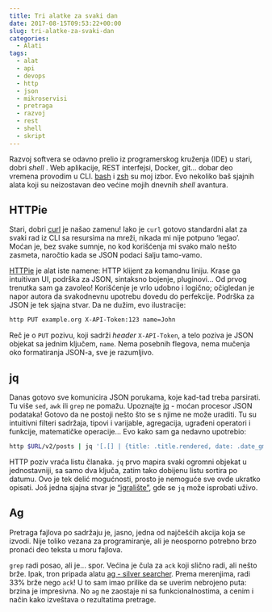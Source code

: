```yaml
---
title: Tri alatke za svaki dan
date: 2017-08-15T09:53:22+00:00
slug: tri-alatke-za-svaki-dan
categories:
  - Alati
tags:
  - alat
  - api
  - devops
  - http
  - json
  - mikroservisi
  - pretraga
  - razvoj
  - rest
  - shell
  - skript
---
```

Razvoj softvera se odavno prelio iz programerskog kruženja (IDE) u stari, dobri _shell_ . Web aplikacije, REST interfejsi, Docker, git... dobar deo vremena provodim u CLI. [bash](https://www.gnu.org/software/bash/) i [zsh](http://www.zsh.org/) su moj izbor. Evo nekoliko baš sjajnih alata koji su neizostavan deo većine mojih dnevnih _shell_ avantura.

## HTTPie

Stari, dobri [curl](https://curl.haxx.se/) je našao zamenu! Iako je `curl` gotovo standardni alat za svaki rad iz CLI sa resursima na mreži, nikada mi nije potpuno ‘legao’. Moćan je, bez svake sumnje, no kod korišćenja mi svako malo nešto zasmeta, naročtio kada se JSON podaci šalju tamo-vamo.

[HTTPie](https://httpie.org/) je alat iste namene: HTTP klijent za komandnu liniju. Krase ga intuitivan UI, podrška za JSON, sintaksno bojenje, pluginovi... Od prvog trenutka sam ga zavoleo! Korišćenje je vrlo udobno i logično; očigledan je napor autora da svakodnevnu upotrebu dovedu do perfekcije. Podrška za JSON je tek sjajna stvar. Da ne dužim, evo ilustracije:

```bash
http PUT example.org X-API-Token:123 name=John
```

Reč je o `PUT` pozivu, koji sadrži _header_ `X-API-Token`, a telo poziva je JSON objekat sa jednim ključem, `name`. Nema posebnih flegova, nema mučenja oko formatiranja JSON-a, sve je razumljivo.

## jq

Danas gotovo sve komunicira JSON porukama, koje kad-tad treba parsirati. Tu više `sed`, `awk` ili `grep` ne pomažu. Upoznajte [jq](https://stedolan.github.io/jq/) - moćan procesor JSON podataka! Gotovo da ne postoji nešto što se s njime ne može uraditi. Tu su intuitivni filteri sadržaja, tipovi i varijable, agregacija, ugrađeni operatori i funkcije, matematičke operacije... Evo kako sam ga nedavno upotrebio:

```bash
http $URL/v2/posts | jq '[.[] | {title: .title.rendered, date: .date_gmt}] | sort_by(.date) | reverse'
```

HTTP poziv vraća listu članaka. `jq` prvo mapira svaki ogromni objekat u jednostavniji, sa samo dva ključa, zatim tako dobijenu listu sortira po datumu. Ovo je tek delić mogućnosti, prosto je nemoguće sve ovde ukratko opisati. Još jedna sjajna stvar je [“igralište”](https://jqplay.org/#), gde se `jq` može isprobati uživo.

## Ag

Pretraga fajlova po sadržaju je, jasno, jedna od najčešćih akcija koja se izvodi. Nije toliko vezana za programiranje, ali je neosporno potrebno brzo pronaći deo teksta u moru fajlova.

`grep` radi posao, ali je... spor. Većina je čula za `ack` koji slično radi, ali nešto brže. Ipak, tron pripada alatu [ag - silver searcher](https://github.com/ggreer/the_silver_searcher). Prema merenjima, radi 33% brže nego `ack`! U to sam imao prilike da se uverim nebrojeno puta: brzina je impresivna. No `ag` ne zaostaje ni sa funkcionalnostima, a cenim i način kako izveštava o rezultatima pretrage.